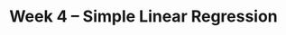 ---
    title: Week 4 – Simple Linear Regression
    weekNumber: 4
    days:
      - date: 2021-10-12
        events:
          "**6**{: .label .label-gray } Simple Linear Regression":
      - date: 2021-10-14
        events:
          "**7**{: .label .label-gray } Simple Linear Regression, The Linear Algebra Perspective":
---